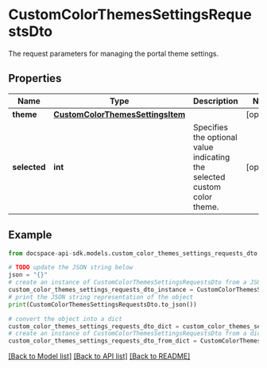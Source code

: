# CustomColorThemesSettingsRequestsDto
The request parameters for managing the portal theme settings.

## Properties

Name | Type | Description | Notes
------------ | ------------- | ------------- | -------------
**theme** | [**CustomColorThemesSettingsItem**](CustomColorThemesSettingsItem.md) |  | [optional] 
**selected** | **int** | Specifies the optional value indicating the selected custom color theme. | [optional] 

## Example

```python
from docspace-api-sdk.models.custom_color_themes_settings_requests_dto import CustomColorThemesSettingsRequestsDto

# TODO update the JSON string below
json = "{}"
# create an instance of CustomColorThemesSettingsRequestsDto from a JSON string
custom_color_themes_settings_requests_dto_instance = CustomColorThemesSettingsRequestsDto.from_json(json)
# print the JSON string representation of the object
print(CustomColorThemesSettingsRequestsDto.to_json())

# convert the object into a dict
custom_color_themes_settings_requests_dto_dict = custom_color_themes_settings_requests_dto_instance.to_dict()
# create an instance of CustomColorThemesSettingsRequestsDto from a dict
custom_color_themes_settings_requests_dto_from_dict = CustomColorThemesSettingsRequestsDto.from_dict(custom_color_themes_settings_requests_dto_dict)
```
[[Back to Model list]](../README.md#documentation-for-models) [[Back to API list]](../README.md#documentation-for-api-endpoints) [[Back to README]](../README.md)


